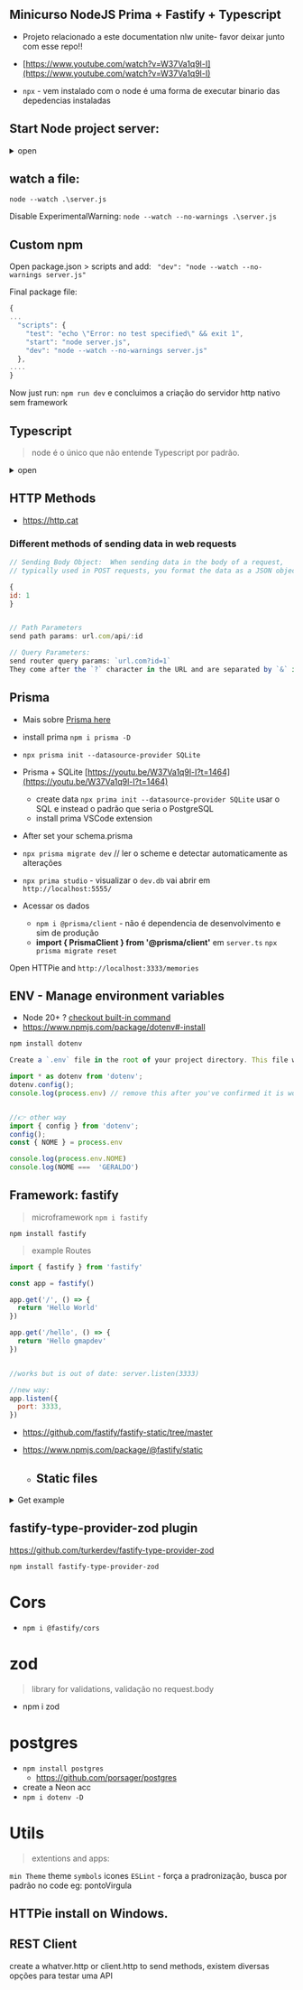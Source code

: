## Minicurso NodeJS  Prima + Fastify + Typescript


- Projeto relacionado a este documentation nlw unite- favor deixar junto com esse repo!!

- [https://www.youtube.com/watch?v=W37Va1q9l-I](https://www.youtube.com/watch?v=W37Va1q9l-I)


- `npx` - vem instalado com o node é uma forma de executar binario das depedencias instaladas

## Start Node project server:

<details>
<summary>open</summary>


- mkdir create a directory:
- cd <directory>
- use `code .` to open this `<directory in VSCODE>`
- start project: `npm init -y` -y para não fazer perguntas
- create a /src/server.js

Apenas o code abaixo vai gerar um erro de **import statement outside a module**

```js
import { createServer } from 'node:http'

const server = createServer(() => {
  console.log(`Hello`)
})

server.listen(3333)
```

open package.json e add `"type": "module"`

- Now run: `node server.js`
  no browser não vai carregar nada, porém observer a mensagem do console no terminal

```js
import { createServer } from 'node:http'

const server = createServer((resquest, response) => {
  console.log(`Hello`)

  response.write('Oi') //escreve a msn na tela
  return response.end() //finaliza a requisicao, evitando o loop
})

server.listen(3333)
```

Another minimalist way read html file

```js
import { createServer } from 'node:http'
import { readFile } from 'node:fs'

// Read the HTML file

const home = readFile('index.html', 'utf-8', (err, data) => {
  if (err) {
    console.error('Error reading HTML file:', err)
    return
  }
  startServer(data)
})

console.log(home)

// Function to start the server
function startServer(htmlContent) {
  const server = createServer((req, res) => {
    res.statusCode = 200
    res.setHeader('Content-Type', 'text/html')
    res.end(htmlContent)
  })

  server.listen(5555, () => {
    console.log('Server is running on port 5555')
  })
}
```

</details> 

## watch a file:

`node --watch .\server.js`

Disable ExperimentalWarning: `node --watch --no-warnings .\server.js`

## Custom npm

Open package.json > scripts and add:
` "dev": "node --watch --no-warnings server.js"`

Final package file:

```js
{
...
  "scripts": {
    "test": "echo \"Error: no test specified\" && exit 1",
    "start": "node server.js",
    "dev": "node --watch --no-warnings server.js"
  },
....
}
```

Now just run: `npm run dev` e concluimos a criação do servidor http nativo sem framework

## Typescript

> node é o único que não entende Typescript por padrão.

<details>
<summary>open</summary>


- **typescript**

  - `npm i typescript -D`
  - `-D` significa que se trata de uma dependencia a ser usada somente em ambiente de desenvolvimento, que quando estiver no ar em produção, essa dependencia vai ser inútil, considerando que o Node não entende Typescript, é preciso converter o code para Javascript no momento que for fazer deploy do app. Resumindo o TS não vai ser útil em production

- **@types/node**

  - `npm i @types/node -D` oferece habilidade para o TS endender que está dentro de um projeto Node e assim endender algumas coisas Global como a variável process.
  - `npx tsc --init` - create `tsconfig.json`
  - Go to https://github.com/tsconfig/bases?tab=readme-ov-file choose Node version and copy configs to tsconfig.json or install it copy and paste in all `tsconfig.json`
  - Manual run!
  - now just add a `"include": ["src"]` where is .ts files, but de modo geral tudo que é .ts vai ser convervito para .js.
    - now convert .ts to .js with `npx tsc`
    - now run with node this .js file

- tsx

  - `npm i tsx -D` - como o Node não entende ts, o tsx automatiza de ts para js e roda.
  - if you don't have create a `src/server.ts`
  - run: `npx tsx src/server.ts` remember `run binary - what binary - path to file
  - run & watch: `npx tsx watch src/server.ts`

- npm custom

  - short command add in <ins>package.json:</ins> não precisa adicionar npx do inicio
    `"dev": "tsx ./src/server.ts"`
  - watch mode add in **package.json**:` "dev": "tsx watch ./src/server.ts"`

- single command install typescript, @types and tsx: `npm i typescript @types/node tsx -D`

</details>


## HTTP Methods

- https://http.cat

### Different methods of sending data in web requests

```js
// Sending Body Object:  When sending data in the body of a request,
// typically used in POST requests, you format the data as a JSON object.

{
id: 1
}


// Path Parameters
send path params: url.com/api/:id

// Query Parameters:
send router query params: `url.com?id=1`
They come after the `?` character in the URL and are separated by `&` if there are multiple parameters

```


## Prisma

- Mais sobre [Prisma here](https://www.youtube.com/watch?v=uApCW1gcpdE)

- install prima `npm i prisma -D` 
- `npx prisma init --datasource-provider SQLite`

- Prisma + SQLite [https://youtu.be/W37Va1q9l-I?t=1464](https://youtu.be/W37Va1q9l-I?t=1464) 


  - create data `npx prima init --datasource-provider SQLite` usar o SQL e instead o padrão que seria o PostgreSQL
  - install prima VSCode extension

- After set your schema.prisma
- `npx prisma migrate dev` // ler o scheme e detectar automaticamente as alterações
- `npx prima studio` - visualizar o `dev.db` vai abrir em `http://localhost:5555/`

- Acessar os dados
  - `npm i @prisma/client` - não é dependencia de desenvolvimento e sim de produção
  - **import { PrismaClient } from '@prisma/client'** em `server.ts`
    `npx prisma migrate reset`

Open HTTPie and `http://localhost:3333/memories`


## ENV - Manage environment variables

- Node 20+ ? [checkout built-in command](https://github.com/privatenumber/tsx/discussions/470)
- https://www.npmjs.com/package/dotenv#-install

```js
npm install dotenv

Create a `.env` file in the root of your project directory. This file will contain your environment variables in the format KEY=VALUE

import * as dotenv from 'dotenv';
dotenv.config();
console.log(process.env) // remove this after you've confirmed it is working


//👉 other way
import { config } from 'dotenv';
config();
const { NOME } = process.env

console.log(process.env.NOME)
console.log(NOME ===  'GERALDO')

```

## Framework: fastify

> microframework `npm i fastify`

`npm install fastify`

> example Routes

```js
import { fastify } from 'fastify'

const app = fastify()

app.get('/', () => {
  return 'Hello World'
})

app.get('/hello', () => {
  return 'Hello gmapdev'
})


//works but is out of date: server.listen(3333)

//new way:
app.listen({
  port: 3333,
})
```

- https://github.com/fastify/fastify-static/tree/master
- https://www.npmjs.com/package/@fastify/static


  - ## Static files

<details>
<summary>Get example</summary>

```js
import { fastify } from 'fastify'

import { createRequire } from 'module'
const require = createRequire(import.meta.url)
const path = require('path')

import { fileURLToPath } from 'url'
import { dirname } from 'path'

const __filename = fileURLToPath(import.meta.url)
const __dirname = dirname(__filename)
//import { DatabaseMemory } from './database-memory.js'
import { DatabasePostgres } from './database-postgres.js'

const server = fastify()

//const database = new DatabaseMemory()

const database = new DatabasePostgres()

// POST localhost:3333/videos
// PUT localhost:3333/videos/1

server.post('/videos', async (request, reply) => {
  const { title, description, duration } = request.body

  await database.create({
    /*  title: title,
    description: description,
    duration: duration, */
    title,
    description,
    duration,
  })

  //console.log(database.list())

  return reply.status(201).send()
})

const fastifyStatic = require('@fastify/static')

server.register(fastifyStatic, {
  root: path.join(__dirname, 'public'),
  prefix: '/public/',
  constraints: { host: 'example.com' },
})

server.get('/', (req, reply) => {
  reply.sendFile('index.html')
})

server.get('/videos', async (request) => {
  const search = request.query.search

  //console.log(search)
  const videos = await database.list(search)
  //console.log(videos)
  return videos
})

// Route Parameters

server.put('/videos/:id', async (request, reply) => {
  const videoid = request.params.id
  const { title, description, duration } = request.body

  await database.update(videoid, {
    title,
    description,
    duration,
  })
  return reply.status(204).send()
})

server.delete('/videos/:id', async (request, reply) => {
  const videoid = request.params.id

  await database.delete(videoid)

  return reply.status(204).send()
})

server.listen({
  host: '0.0.0.0',
  port: process.env.POST ?? 3333,
})
```

</details>

## fastify-type-provider-zod plugin

https://github.com/turkerdev/fastify-type-provider-zod

`npm install fastify-type-provider-zod`


# Cors

- `npm i @fastify/cors`


# zod
> library for validations, validação no request.body

- npm i zod


# postgres

- `npm install postgres`
  - https://github.com/porsager/postgres
- create a Neon acc
- `npm i dotenv -D`


# Utils 
> extentions and apps:

`min Theme` theme
`symbols` icones
`ESLint` - força a pradronização, busca por padrão no code eg: pontoVirgula

## HTTPie install on Windows.

## REST Client

create a whatver.http or client.http to send methods, existem diversas opções para testar uma API
